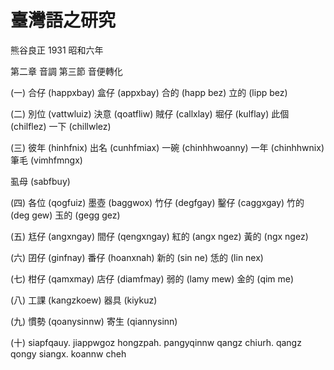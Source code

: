 # 臺灣語之研究

熊谷良正 1931 昭和六年

第二章 音調 第三節 音便轉化

(一)
合仔 (happxbay) 盒仔 (appxbay)
合的 (happ bez) 立的 (lipp bez)

(二)
別位 (vattwluiz) 決意 (qoatfliw)
賊仔 (callxlay) 堀仔 (kulflay)
此個 (chilflez) 一下 (chillwlez)

(三)
彼年 (hinhfnix) 出名 (cunhfmiax)
一碗 (chinhhwoanny) 一年 (chinhhwnix)
筆毛 (vimhfmngx)

虱母 (sabfbuy)

(四)
各位 (qogfuiz) 墨壺 (baggwox)
竹仔 (degfgay) 鑿仔 (caggxgay)
竹的 (deg gew) 玉的 (gegg gez)

(五)
尪仔 (angxngay) 間仔 (qengxngay)
紅的 (angx ngez) 黃的 (ngx ngez)

(六)
囝仔 (ginfnay) 番仔 (hoanxnah)
新的 (sin ne) 恁的 (lin nex)

(七)
柑仔 (qamxmay) 店仔 (diamfmay)
弱的 (lamy mew) 金的 (qim me)

(八)
工課 (kangzkoew) 器具 (kiykuz)

(九)
慣勢 (qoanysinnw) 寄生 (qiannysinn)

(十)
siapfqauy. jiappwgoz
hongzpah. pangyqinnw
qangz chiurh. qangz qongy
siangx. koannw cheh
